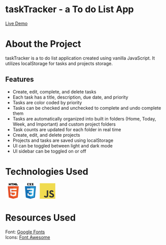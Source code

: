 # taskTracker - a To do List App

<a href="https://syl1m.github.io/todo_list/">Live Demo </a>

# About the Project

taskTracker is a to do list application created using vanilla JavaScript.  It utilizes localStorage for tasks and projects storage.

## Features

* Create, edit, complete, and delete tasks
* Each task has a title, description, due date, and priority
* Tasks are color coded by priority
* Tasks can be checked and unchecked to complete and undo complete them
* Tasks are automatically organized into built in folders (Home, Today, Week, and Important) and custom project folders
* Task counts are updated for each folder in real time
* Create, edit, and delete projects
* Projects and tasks are saved using localStorage
* UI can be toggled between light and dark mode
* UI sidebar can be toggled on or off

# Technologies Used

<img src="https://github.com/devicons/devicon/blob/master/icons/html5/html5-original-wordmark.svg" width="50"> <img src="https://github.com/devicons/devicon/blob/master/icons/css3/css3-original-wordmark.svg" width="50"> <img src="https://github.com/devicons/devicon/blob/master/icons/javascript/javascript-original.svg" width="50">

# Resources Used

Font: <a href="https://fonts.google.com/">Google Fonts</a>
\
Icons: <a href="https://fontawesome.com/">Font Awesome</a>
